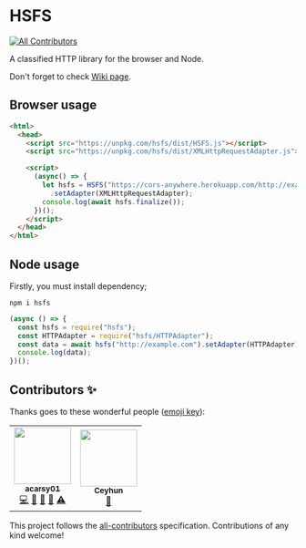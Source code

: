 # HSFS
<!-- ALL-CONTRIBUTORS-BADGE:START - Do not remove or modify this section -->
[![All Contributors](https://img.shields.io/badge/all_contributors-2-orange.svg?style=flat-square)](#contributors-)
<!-- ALL-CONTRIBUTORS-BADGE:END -->

A classified HTTP library for the browser and Node.

Don't forget to check [Wiki page](https://github.com/acarsy01/hsfs/wiki).

## Browser usage

```html
<html>
  <head>
    <script src="https://unpkg.com/hsfs/dist/HSFS.js"></script>
    <script src="https://unpkg.com/hsfs/dist/XMLHttpRequestAdapter.js"></script>

    <script>
      (async() => {
        let hsfs = HSFS("https://cors-anywhere.herokuapp.com/http://example.com") // https://cors-anywhere.herokuapp.com/ for block CORS error in browser
          .setAdapter(XMLHttpRequestAdapter);
        console.log(await hsfs.finalize());
      })();
    </script>
  </head>
</html>
```

## Node usage

Firstly, you must install dependency;

```nothing
npm i hsfs
```

```js
(async () => {
  const hsfs = require("hsfs");
  const HTTPAdapter = require("hsfs/HTTPAdapter");
  const data = await hsfs("http://example.com").setAdapter(HTTPAdapter).finalize();
  console.log(data);
})();
```

## Contributors ✨

Thanks goes to these wonderful people ([emoji key](https://allcontributors.org/docs/en/emoji-key)):

<!-- ALL-CONTRIBUTORS-LIST:START - Do not remove or modify this section -->
<!-- prettier-ignore-start -->
<!-- markdownlint-disable -->
<table>
  <tr>
    <td align="center"><a href="https://github.com/acarsy01"><img src="https://avatars2.githubusercontent.com/u/67241967?v=4" width="100px;" alt=""/><br /><sub><b>acarsy01</b></sub></a><br /><a href="https://github.com/acarsy01/hsfs/commits?author=acarsy01" title="Code">💻</a> <a href="https://github.com/acarsy01/hsfs/commits?author=acarsy01" title="Documentation">📖</a> <a href="#ideas-acarsy01" title="Ideas, Planning, & Feedback">🤔</a> <a href="#projectManagement-acarsy01" title="Project Management">📆</a> <a href="https://github.com/acarsy01/hsfs/commits?author=acarsy01" title="Tests">⚠️</a></td>
    <td align="center"><a href="https://github.com/ceyrex20"><img src="https://avatars0.githubusercontent.com/u/38532537?v=4" width="100px;" alt=""/><br /><sub><b>Ceyhun</b></sub></a><br /><a href="#userTesting-ceyrex20" title="User Testing">📓</a></td>
  </tr>
</table>

<!-- markdownlint-enable -->
<!-- prettier-ignore-end -->
<!-- ALL-CONTRIBUTORS-LIST:END -->

This project follows the [all-contributors](https://github.com/all-contributors/all-contributors) specification. Contributions of any kind welcome!